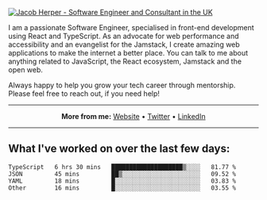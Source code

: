 [![Jacob Herper - Software Engineer and Consultant in the UK](https://res.cloudinary.com/jacobherper/image/upload/v1641506277/gh-image.png)](https://jacobherper.com/)

I am a passionate Software Engineer, specialised in front-end development using React and TypeScript. As an advocate for web performance and accessibility and an evangelist for the Jamstack, I create amazing web applications to make the internet a better place. You can talk to me about anything related to JavaScript, the React ecosystem, Jamstack and the open web.

Always happy to help you grow your tech career through mentorship. Please feel free to reach out, if you need help!

---

<p align="center">
  <strong>More from me:</strong> 
  <a href="https://jacobherper.com/">Website</a> •
  <a href="https://twitter.com/intent/follow?screen_name=jakeherp&tw_p=followbutton">Twitter</a> •
  <a href="https://www.linkedin.com/in/jacobherper/">LinkedIn</a>
</p>

---

## What I've worked on over the last few days:

<!--START_SECTION:waka-->

```text
TypeScript   6 hrs 30 mins   ████████████████████▒░░░░   81.77 %
JSON         45 mins         ██▒░░░░░░░░░░░░░░░░░░░░░░   09.52 %
YAML         18 mins         █░░░░░░░░░░░░░░░░░░░░░░░░   03.83 %
Other        16 mins         █░░░░░░░░░░░░░░░░░░░░░░░░   03.55 %
```

<!--END_SECTION:waka-->
